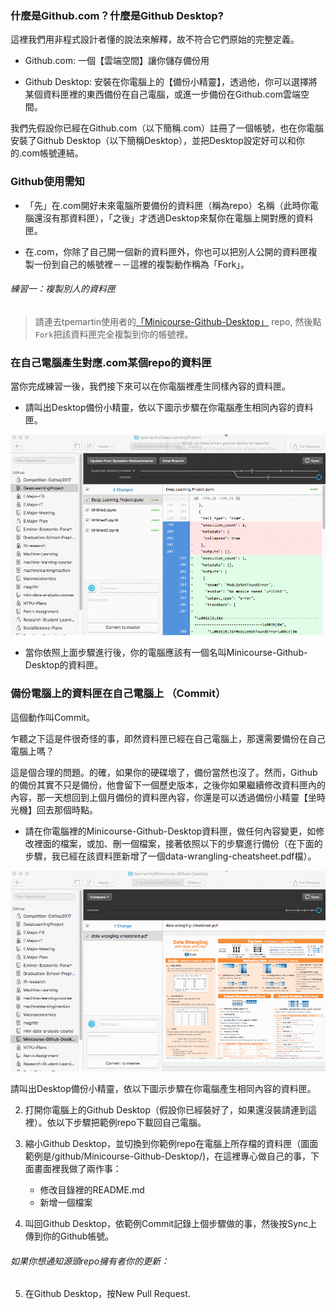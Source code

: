 ### 什麼是Github.com？什麼是Github Desktop? 

這裡我們用非程式設計者懂的說法來解釋，故不符合它們原始的完整定義。  

- Github.com: 一個【雲端空間】讓你儲存備份用 

- Github Desktop: 安裝在你電腦上的【備份小精靈】，透過他，你可以選擇將某個資料匣裡的東西備份在自己電腦，或進一步備份在Github.com雲端空間。

我們先假設你已經在Github.com（以下簡稱.com）註冊了一個帳號，也在你電腦安裝了Github Desktop（以下簡稱Desktop），並把Desktop設定好可以和你的.com帳號連結。  

### Github使用需知   

- 「先」在.com開好未來電腦所要備份的資料匣（稱為repo）名稱（此時你電腦還沒有那資料匣），「之後」才透過Desktop來幫你在電腦上開對應的資料匣。   

- 在.com，你除了自己開一個新的資料匣外，你也可以把別人公開的資料匣複製一份到自己的帳號裡－－這裡的複製動作稱為「Fork」。

###### 練習一：複製別人的資料匣  
> 請連去tpemartin使用者的[「Minicourse-Github-Desktop」](https://github.com/tpemartin/Minicourse-Github-Destkop) repo, 然後點`Fork`把該資料匣完全複製到你的帳號裡。  

### 在自己電腦產生對應.com某個repo的資料匣  

當你完成練習一後，我們接下來可以在你電腦裡產生同樣內容的資料匣。  

- 請叫出Desktop備份小精靈，依以下圖示步驟在你電腦產生相同內容的資料匣。 

![image](/GIF/Desktop複製com資料匣.gif)

- 當你依照上面步驟進行後，你的電腦應該有一個名叫Minicourse-Github-Desktop的資料匣。 

### 備份電腦上的資料匣在自己電腦上 （Commit） 

這個動作叫Commit。

乍聽之下這是件很奇怪的事，即然資料匣已經在自己電腦上，那還需要備份在自己電腦上嗎？  

這是個合理的問題。的確，如果你的硬碟壞了，備份當然也沒了。然而，Github的備份其實不只是備份，他會留下一個歷史版本，之後你如果繼續修改資料匣內的內容，那一天想回到上個月備份的資料匣內容，你還是可以透過備份小精靈【坐時光機】回去那個時點。

- 請在你電腦裡的Minicourse-Github-Desktop資料匣，做任何內容變更，如修改裡面的檔案，或加、刪一個檔案，接著依照以下的步驟進行備份（在下面的步驟，我已經在該資料匣新增了一個data-wrangling-cheatsheet.pdf檔）。  

![image](/GIF/Desktop備份在自己電腦.gif)  

請叫出Desktop備份小精靈，依以下圖示步驟在你電腦產生相同內容的資料匣。 

2. 打開你電腦上的Github Desktop（假設你已經裝好了，如果還沒裝請連到這裡）。依以下步驟把範例repo下載回自己電腦。

3. 縮小Github Desktop，並切換到你範例repo在電腦上所存檔的資料匣（圖面範例是/github/Minicourse-Github-Desktop/)，在這裡專心做自己的事，下面畫面裡我做了兩作事：  
    - 修改目錄裡的README.md  
    - 新增一個檔案
  
4. 叫回Github Desktop，依範例Commit記錄上個步驟做的事，然後按Sync上傳到你的Github帳號。  


######    如果你想通知源頭repo擁有者你的更新：  

5. 在Github Desktop，按New Pull Request. 

